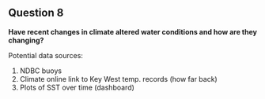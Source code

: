 ## Question 8

**Have recent changes in climate altered water conditions and how are they changing?**

Potential data sources:
1. NDBC buoys
2. Climate online link to Key West temp. records (how far back)
3. Plots of SST over time (dashboard)
